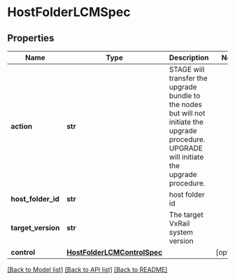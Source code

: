 # HostFolderLCMSpec

## Properties
Name | Type | Description | Notes
------------ | ------------- | ------------- | -------------
**action** | **str** | STAGE will transfer the upgrade bundle to the nodes but will not initiate the upgrade procedure. UPGRADE will initiate the upgrade procedure. | 
**host_folder_id** | **str** | host folder id | 
**target_version** | **str** | The target VxRail system version | 
**control** | [**HostFolderLCMControlSpec**](HostFolderLCMControlSpec.md) |  | [optional] 

[[Back to Model list]](../README.md#documentation-for-models) [[Back to API list]](../README.md#documentation-for-api-endpoints) [[Back to README]](../README.md)

